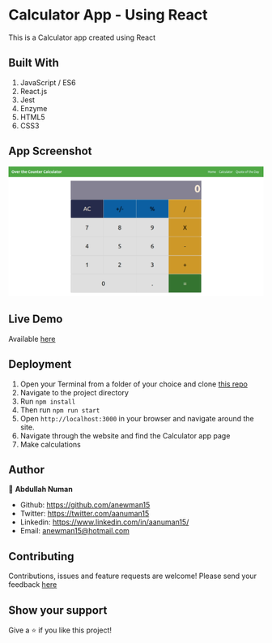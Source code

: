 # Calculator App - Using React

This is a Calculator app created using React


## Built With
1. JavaScript / ES6
2. React.js
3. Jest
4. Enzyme
5. HTML5
6. CSS3


## App Screenshot
![App Screenshot](./app-screenshot.png)

## Live Demo
Available [here](https://calculator-anewman15.herokuapp.com/)

## Deployment
1. Open your Terminal from a folder of your choice and clone [this repo](https://github.com/anewman15/react-calculator/)
2. Navigate to the project directory
3. Run `npm install`
4. Then run `npm run start`
5. Open `http://localhost:3000` in your browser and navigate around the site.
6. Navigate through the website and find the Calculator app page
7. Make calculations

## Author

👤 **Abdullah Numan**

- Github:   https://github.com/anewman15
- Twitter:  https://twitter.com/aanuman15
- Linkedin: https://www.linkedin.com/in/aanuman15/
- Email:    anewman15@hotmail.com

##    Contributing

Contributions, issues and feature requests are welcome!
Please send your feedback [here](https://github.com/anewman15/react-calculator/issues)

## Show your support

Give a ⭐️ if you like this project!